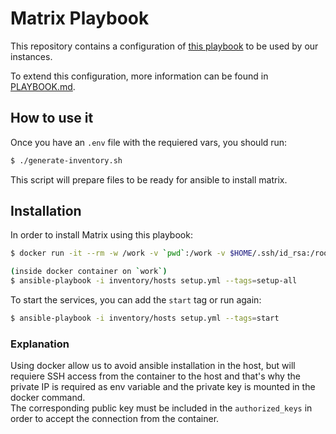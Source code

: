 # Matrix Playbook 

This repository contains a configuration of [this playbook](https://github.com/spantaleev/matrix-docker-ansible-deploy) to be used by our instances.

To extend this configuration, more information can be found in [PLAYBOOK.md](./PLAYBOOK.md).

## How to use it

Once you have an `.env` file with the requiered vars, you should run:

```bash
$ ./generate-inventory.sh
```

This script will prepare files to be ready for ansible to install matrix.

## Installation

In order to install Matrix using this playbook:

```bash
$ docker run -it --rm -w /work -v `pwd`:/work -v $HOME/.ssh/id_rsa:/root/.ssh/id_rsa:ro --entrypoint=/bin/sh docker.io/devture/ansible:2.11.6-r1

(inside docker container on `work`)
$ ansible-playbook -i inventory/hosts setup.yml --tags=setup-all
```

To start the services, you can add the `start` tag or run again:

```bash
$ ansible-playbook -i inventory/hosts setup.yml --tags=start
```

### Explanation

Using docker allow us to avoid ansible installation in the host, but will requiere SSH access from the container to the host and that's why the private IP is required as env variable and the private key is mounted in the docker command.   
The corresponding public key must be included in the `authorized_keys` in order to accept the connection from the container.